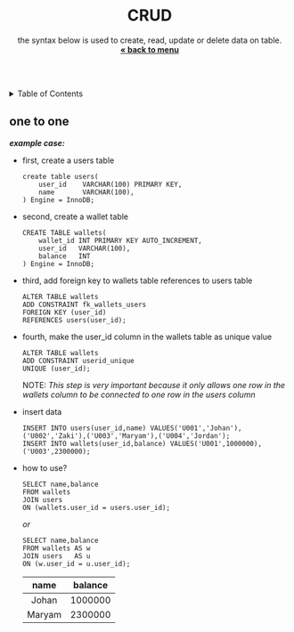 
<p align="center">
    <h1 align="center">CRUD</h1>
    <p align="center">
        the syntax below is used to create, read, update or delete data on table.<br />
        <a href="../README.md"><strong>« back to menu</strong></a>
    </p>
    <br />
    <br />
</p>

<details close="close">
  <summary>Table of Contents</summary>
  <ul>
    <li><a href="#one-to-one">one to one</a></li>
    <li><a href="#one-to-many">one to many</a></li>
    <li><a href="#many-to-many">many to many</a></li>
  </ul>
</details>

## one to one
***example case:***
* first, create a users table
    ```
    create table users(
        user_id    VARCHAR(100) PRIMARY KEY,
        name       VARCHAR(100),
    ) Engine = InnoDB;
    ```
* second, create a wallet table
    ```
    CREATE TABLE wallets(
        wallet_id INT PRIMARY KEY AUTO_INCREMENT,
        user_id   VARCHAR(100),
        balance   INT
    ) Engine = InnoDB;
    ```
* third, add foreign key to wallets table references to users table
    ```
    ALTER TABLE wallets 
    ADD CONSTRAINT fk_wallets_users 
    FOREIGN KEY (user_id) 
    REFERENCES users(user_id);
    ```
* fourth, make the user_id column in the wallets table as unique value
    ```
    ALTER TABLE wallets 
    ADD CONSTRAINT userid_unique 
    UNIQUE (user_id);
    ```
    NOTE: _This step is very important because it only allows one row in the wallets column to be connected to one row in the users column_
* insert data
    ```
    INSERT INTO users(user_id,name) VALUES('U001','Johan'),('U002','Zaki'),('U003','Maryam'),('U004','Jordan');
    INSERT INTO wallets(user_id,balance) VALUES('U001',1000000),('U003',2300000);
    ```
* how to use?
    ```
    SELECT name,balance 
    FROM wallets 
    JOIN users 
    ON (wallets.user_id = users.user_id);
    ```
    _or_
    <br/>

    ```
    SELECT name,balance 
    FROM wallets AS w 
    JOIN users   AS u 
    ON (w.user_id = u.user_id);
    ```
    | name   | balance |
    | :--: | :--: |
    | Johan  | 1000000 |
    | Maryam | 2300000 |
